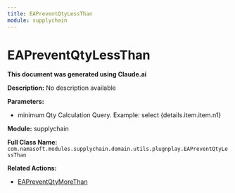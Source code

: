 ```yaml
---
title: EAPreventQtyLessThan
module: supplychain
---
```



<div class='entity-flows'>

# EAPreventQtyLessThan

**This document was generated using Claude.ai**

**Description:** No description available

**Parameters:**
- minimum Qty Calculation Query. Example: select {details.item.item.n1}

**Module:** supplychain

**Full Class Name:** `com.namasoft.modules.supplychain.domain.utils.plugnplay.EAPreventQtyLessThan`

**Related Actions:**
- [EAPreventQtyMoreThan](EAPreventQtyMoreThan.md)


</div>

